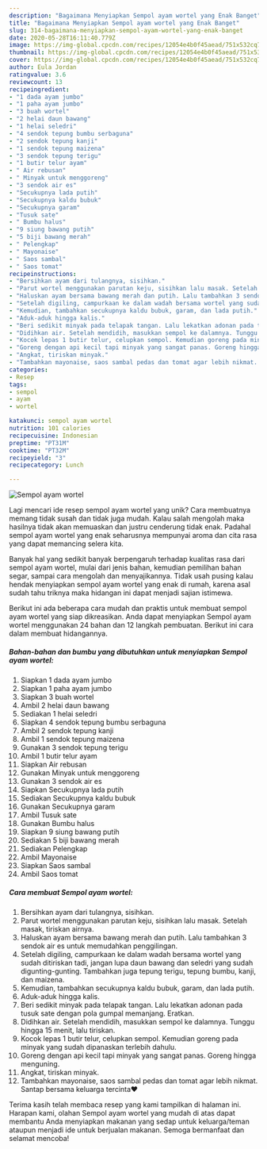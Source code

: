 ```yaml
---
description: "Bagaimana Menyiapkan Sempol ayam wortel yang Enak Banget"
title: "Bagaimana Menyiapkan Sempol ayam wortel yang Enak Banget"
slug: 314-bagaimana-menyiapkan-sempol-ayam-wortel-yang-enak-banget
date: 2020-05-28T16:11:40.779Z
image: https://img-global.cpcdn.com/recipes/12054e4b0f45aead/751x532cq70/sempol-ayam-wortel-foto-resep-utama.jpg
thumbnail: https://img-global.cpcdn.com/recipes/12054e4b0f45aead/751x532cq70/sempol-ayam-wortel-foto-resep-utama.jpg
cover: https://img-global.cpcdn.com/recipes/12054e4b0f45aead/751x532cq70/sempol-ayam-wortel-foto-resep-utama.jpg
author: Eula Jordan
ratingvalue: 3.6
reviewcount: 13
recipeingredient:
- "1 dada ayam jumbo"
- "1 paha ayam jumbo"
- "3 buah wortel"
- "2 helai daun bawang"
- "1 helai seledri"
- "4 sendok tepung bumbu serbaguna"
- "2 sendok tepung kanji"
- "1 sendok tepung maizena"
- "3 sendok tepung terigu"
- "1 butir telur ayam"
- " Air rebusan"
- " Minyak untuk menggoreng"
- "3 sendok air es"
- "Secukupnya lada putih"
- "Secukupnya kaldu bubuk"
- "Secukupnya garam"
- "Tusuk sate"
- " Bumbu halus"
- "9 siung bawang putih"
- "5 biji bawang merah"
- " Pelengkap"
- " Mayonaise"
- " Saos sambal"
- " Saos tomat"
recipeinstructions:
- "Bersihkan ayam dari tulangnya, sisihkan."
- "Parut wortel menggunakan parutan keju, sisihkan lalu masak. Setelah masak, tiriskan airnya."
- "Haluskan ayam bersama bawang merah dan putih. Lalu tambahkan 3 sendok air es untuk memudahkan penggilingan."
- "Setelah digiling, campurkaan ke dalam wadah bersama wortel yang sudah ditiriskan tadi, jangan lupa daun bawang dan seledri yang sudah digunting-gunting. Tambahkan juga tepung terigu, tepung bumbu, kanji, dan maizena."
- "Kemudian, tambahkan secukupnya kaldu bubuk, garam, dan lada putih."
- "Aduk-aduk hingga kalis."
- "Beri sedikit minyak pada telapak tangan. Lalu lekatkan adonan pada tusuk sate dengan pola gumpal memanjang. Eratkan."
- "Didihkan air. Setelah mendidih, masukkan sempol ke dalamnya. Tunggu hingga 15 menit, lalu tiriskan."
- "Kocok lepas 1 butir telur, celupkan sempol. Kemudian goreng pada minyak yang sudah dipanaskan terlebih dahulu."
- "Goreng dengan api kecil tapi minyak yang sangat panas. Goreng hingga menguning."
- "Angkat, tiriskan minyak."
- "Tambahkan mayonaise, saos sambal pedas dan tomat agar lebih nikmat. Santap bersama keluarga tercinta❤"
categories:
- Resep
tags:
- sempol
- ayam
- wortel

katakunci: sempol ayam wortel 
nutrition: 101 calories
recipecuisine: Indonesian
preptime: "PT31M"
cooktime: "PT32M"
recipeyield: "3"
recipecategory: Lunch

---
```



![Sempol ayam wortel](https://img-global.cpcdn.com/recipes/12054e4b0f45aead/751x532cq70/sempol-ayam-wortel-foto-resep-utama.jpg)

Lagi mencari ide resep sempol ayam wortel yang unik? Cara membuatnya memang tidak susah dan tidak juga mudah. Kalau salah mengolah maka hasilnya tidak akan memuaskan dan justru cenderung tidak enak. Padahal sempol ayam wortel yang enak seharusnya mempunyai aroma dan cita rasa yang dapat memancing selera kita.

Banyak hal yang sedikit banyak berpengaruh terhadap kualitas rasa dari sempol ayam wortel, mulai dari jenis bahan, kemudian pemilihan bahan segar, sampai cara mengolah dan menyajikannya. Tidak usah pusing kalau hendak menyiapkan sempol ayam wortel yang enak di rumah, karena asal sudah tahu triknya maka hidangan ini dapat menjadi sajian istimewa.




Berikut ini ada beberapa cara mudah dan praktis untuk membuat sempol ayam wortel yang siap dikreasikan. Anda dapat menyiapkan Sempol ayam wortel menggunakan 24 bahan dan 12 langkah pembuatan. Berikut ini cara dalam membuat hidangannya.

<!--inarticleads1-->

##### Bahan-bahan dan bumbu yang dibutuhkan untuk menyiapkan Sempol ayam wortel:

1. Siapkan 1 dada ayam jumbo
1. Siapkan 1 paha ayam jumbo
1. Siapkan 3 buah wortel
1. Ambil 2 helai daun bawang
1. Sediakan 1 helai seledri
1. Siapkan 4 sendok tepung bumbu serbaguna
1. Ambil 2 sendok tepung kanji
1. Ambil 1 sendok tepung maizena
1. Gunakan 3 sendok tepung terigu
1. Ambil 1 butir telur ayam
1. Siapkan  Air rebusan
1. Gunakan  Minyak untuk menggoreng
1. Gunakan 3 sendok air es
1. Siapkan Secukupnya lada putih
1. Sediakan Secukupnya kaldu bubuk
1. Gunakan Secukupnya garam
1. Ambil Tusuk sate
1. Gunakan  Bumbu halus
1. Siapkan 9 siung bawang putih
1. Sediakan 5 biji bawang merah
1. Sediakan  Pelengkap
1. Ambil  Mayonaise
1. Siapkan  Saos sambal
1. Ambil  Saos tomat




<!--inarticleads2-->

##### Cara membuat Sempol ayam wortel:

1. Bersihkan ayam dari tulangnya, sisihkan.
1. Parut wortel menggunakan parutan keju, sisihkan lalu masak. Setelah masak, tiriskan airnya.
1. Haluskan ayam bersama bawang merah dan putih. Lalu tambahkan 3 sendok air es untuk memudahkan penggilingan.
1. Setelah digiling, campurkaan ke dalam wadah bersama wortel yang sudah ditiriskan tadi, jangan lupa daun bawang dan seledri yang sudah digunting-gunting. Tambahkan juga tepung terigu, tepung bumbu, kanji, dan maizena.
1. Kemudian, tambahkan secukupnya kaldu bubuk, garam, dan lada putih.
1. Aduk-aduk hingga kalis.
1. Beri sedikit minyak pada telapak tangan. Lalu lekatkan adonan pada tusuk sate dengan pola gumpal memanjang. Eratkan.
1. Didihkan air. Setelah mendidih, masukkan sempol ke dalamnya. Tunggu hingga 15 menit, lalu tiriskan.
1. Kocok lepas 1 butir telur, celupkan sempol. Kemudian goreng pada minyak yang sudah dipanaskan terlebih dahulu.
1. Goreng dengan api kecil tapi minyak yang sangat panas. Goreng hingga menguning.
1. Angkat, tiriskan minyak.
1. Tambahkan mayonaise, saos sambal pedas dan tomat agar lebih nikmat. Santap bersama keluarga tercinta❤




Terima kasih telah membaca resep yang kami tampilkan di halaman ini. Harapan kami, olahan Sempol ayam wortel yang mudah di atas dapat membantu Anda menyiapkan makanan yang sedap untuk keluarga/teman ataupun menjadi ide untuk berjualan makanan. Semoga bermanfaat dan selamat mencoba!
